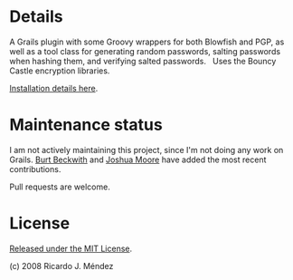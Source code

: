 # Details

A Grails plugin with some Groovy wrappers for both Blowfish and PGP, as well as a tool class for generating random passwords, salting passwords when hashing them, and verifying salted passwords.&nbsp;&nbsp; Uses the Bouncy Castle encryption libraries.

[Installation details here](https://grails.org/wiki/Encryption%20plugin).

# Maintenance status

I am not actively maintaining this project, since I'm not doing any work on Grails. [Burt Beckwith](https://github.com/burtbeckwith) and [Joshua Moore](https://github.com/joshua-moore) have added the most recent contributions.

Pull requests are welcome.


# License

[Released under the MIT License](https://tldrlegal.com/license/mit-license).

(c) 2008 Ricardo J. Méndez


